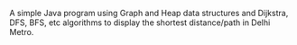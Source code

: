 A simple Java program using Graph and Heap data structures and Dijkstra, DFS, BFS, etc algorithms to display the shortest distance/path in Delhi Metro.
